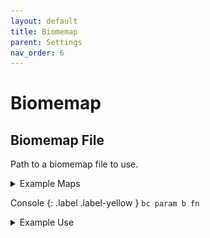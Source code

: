 ```yaml
---
layout: default
title: Biomemap
parent: Settings
nav_order: 6
---
```


# Biomemap

## Biomemap File
Path to a biomemap file to use.  

<details markdown="block">
  <summary>
  Example Maps
  </summary>
  <img src="../images/maps/aus-biomemap.png" width="200" />
  <img src="../images/maps/biomemap.png" width="200" />
  <img src="../images/maps/middle-earth-biomemap.png" width="200" />
</details>

Console
{: .label .label-yellow }
`bc param b fn`
<details markdown="block">
  <summary>
  Example Use
  </summary>
  <img src="../images/console/bc-param-b-fn.gif" />
</details>